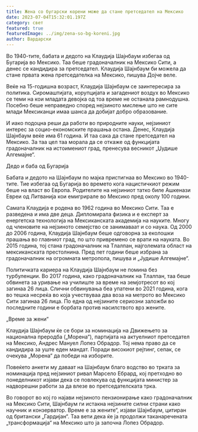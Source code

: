 ```yaml
---
title: Жена со бугарски корени може да стане претседател на Мексико
date: 2023-07-04T15:32:01.197Z
category: свет
featured: true
featuredImage: ../img/zena-so-bg-koreni.jpg
author: Вардарски
---
```

Во 1940-тите, бабата и дедото на Клаудија Шајнбаум избегаа од Бугарија во Мексико. Таа беше градоначалник на Мексико Сити, а денес се кандидира за претседател. Клаудија Шајнбаум би можела да стане првата жена претседателка на Мексико, пишува Дојче веле.

Веќе на 15-годишна возраст, Клаудија Шајнбаум се заинтересира за политика. Сиромаштијата, корупцијата и загадениот воздух во Мексико се теми на кои младата девојка од тоа време не останала рамнодушна. Посебно беше неправедно според нејзиното мислење што не сите млади Мексиканци имаа шанса да добијат добро образование.

И иако подоцна реши да работи во природните науки, нејзиниот интерес за социо-економските прашања остана. Денес, Клаудија Шајнбаум веќе има 61 година. И таа сака да стане претседател на Мексико. За таа цел таа морала да се откаже од функцијата градоначалник на истоимениот град, пренесува весникот „Џудише Алгемајне“.

Дедо и баба од Бугарија

Бабата и дедото на Шајнбаум по мајка пристигнаа во Мексико во 1940-тите. Тие избегаа од Бугарија во времето кога нацистичкиот режим беше на власт во Европа. Родителите на нејзиниот татко биле Ашкенази Евреи од Литванија кои емигрирале во Мексико пред околу 100 години.

Самата Клаудија е родена во 1962 година во Мексико Сити. Таа е разведена и има две деца. Дипломирала физика и е експерт за енергетска технологија на Мексиканската академија на науките. Многу од членовите на нејзиното семејство се занимаваат и со наука. Од 2000 до 2006 година, Клаудија Шајнбаум беше одговорна за еколошки прашања во главниот град, по што привремено се врати на науката. Во 2015 година, тој стана градоначалник на Тлалпан, најголемата област на мексиканската престолнина. Пред пет години беше избрана за градоначалник на огромната метропола, пишува и „Јудише Алгемајне“.

Политичката кариера на Клаудија Шајнбаум не помина без турбуленции. Во 2017 година, како градоначалник на Тлалпан, таа беше обвинета за уривање на училиште за време на земјотресот во кој загинаа 26 лица. Слични обвинувања беа упатени во 2021 година, кога во тешка несреќа во која учествуваа два воза на метрото во Мексико Сити загинаа 26 лица. По една од нејзините сериозни заложби во последните години е борбата против насилството врз жените.

„Време за жени“

Клаудија Шајнбаум ќе се бори за номинација на Движењето за национална преродба („Морена“), партијата на актуелниот претседател на Мексико, Андрес Мануел Лопез Обрадор. Тој нема право да се кандидира за уште еден мандат. Поради високиот рејтинг, сепак, се очекува „Морена“ да победи на изборите.

Повеќето анкети му даваат на Шајнбаум благо водство во трката за номинација пред нејзиниот ривал Марсело Ебрард, кој претходно во понеделникот изјави дека се повлекува од функцијата министер за надворешни работи за да влезе во претседателската трка.

Во говорот во кој го најави нејзиното пензионирање како градоначалник на Мексико Сити, Шајнбаум ги истакна нејзините силни страни како научник и конзерватор. Време е за жените“, изјави Шајнбаум, цитиран од британски „Гардијан“. Таа вети дека ќе ја продолжи таканаречената „трансформација“ на Мексико што ја започна Лопез Обрадор.